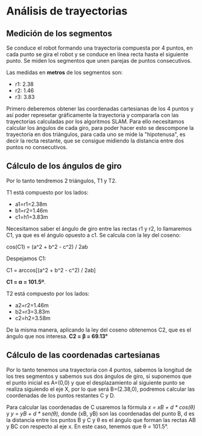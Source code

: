 # Análisis de trayectorias

## Medición de los segmentos
Se conduce el robot formando una trayectoria compuesta por 4 puntos, en cada punto se gira el robot y se conduce en línea recta hasta el siguiente punto. 
Se miden los segmentos que unen parejas de puntos consecutivos. 

Las medidas en **metros** de los segmentos son:

- r1: 2.38
- r2: 1.46
- r3: 3.83

Primero deberemos obtener las coordenadas cartesianas de los 4 puntos y así poder represetar gráficamente la trayectoria y compararla con las trayectorias calculadas por los algoritmos SLAM. Para ello 
necesitamos calcular los ángulos de cada giro, para poder hacer esto se descompone la trayectoria en dos triángulos, para cada uno se mide la "hipotenusa", es decir la recta restante, que se consigue midiendo 
la distancia entre dos puntos no consecutivos.

## Cálculo de los ángulos de giro

Por lo tanto tendremos 2 triángulos, T1 y T2.

T1 está compuesto por los lados:
- a1=r1=2.38m 
- b1=r2=1.46m
- c1=h1=3.83m

Necesitamos saber el ángulo de giro entre las rectas r1 y r2, lo llamaremos C1, ya que es el ángulo opuesto a c1. Se calcula con la ley del coseno:

cos(C1) = (a^2 + b^2 - c^2) / 2ab

Despejamos C1: 

C1 = arccos[(a^2 + b^2 - c^2) / 2ab]

**C1 = &alpha; = 101.5º**. 

T2 está compuesto por los lados:
- a2=r2=1.46m
- b2=r3=3.83m
- c2=h2=3.58m

De la misma manera, aplicando la ley del coseno obtenemos C2, que es el ángulo que nos interesa. **C2 = &beta; = 69.13°**


## Cálculo de las coordenadas cartesianas

Por lo tanto tenemos una trayectoria con 4 puntos, sabemos la longitud de los tres segmentos y sabemos sus dos ángulos de giro, si suponemos que el punto inicial es A=(0,0) y que el desplazamiento al siguiente punto se 
realiza siguiendo el eje X, por lo que será B=(2.38,0), podremos calcular las coordenadas de los puntos restantes C y D.

Para calcular las coordenadas de C usaremos la fórmula *x = xB + d * cos(θ)*  y *y = yB + d * sen(θ),* donde (xB, yB) son las coordenadas del punto B,
d es la distancia entre los puntos B y C y θ es el ángulo que forman las rectas AB y BC con respecto al eje x. En este caso, tenemos que θ = 101.5°.


